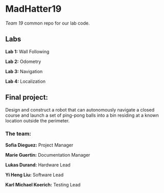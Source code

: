 # MadHatter19

*Team 19* common repo for our lab code.

## Labs

**Lab 1:** Wall Following

**Lab 2:** Odometry

**Lab 3:** Navigation

**Lab 4:** Localization

## **Final project:** 

Design and construct a robot that can autonomously navigate a closed course and launch a set of ping-pong balls into a bin residing at a known location outside the perimeter.

### The team:

**Sofia Dieguez:** Project Manager

**Marie Guertin:** Documentation Manager

**Lukas Durand:** Hardware Lead

**Yi Heng Liu:** Software Lead

**Karl Michael Koerich:** Testing Lead
